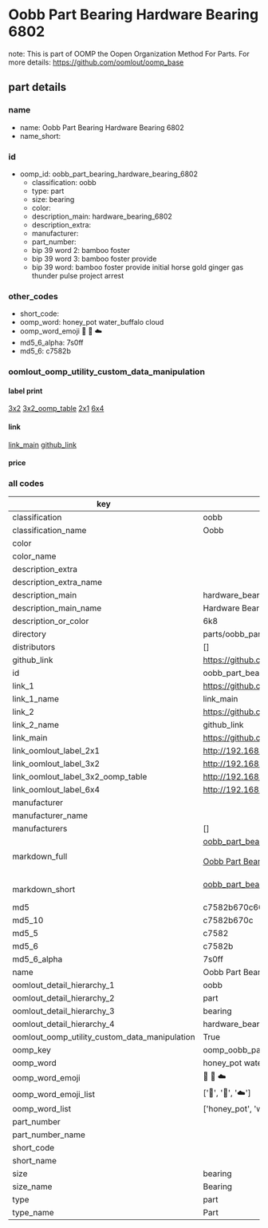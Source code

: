 # Oobb Part Bearing Hardware Bearing 6802  

note: This is part of OOMP the Oopen Organization Method For Parts. For more details: https://github.com/oomlout/oomp_base

##  part details





### name
* name: Oobb Part Bearing Hardware Bearing 6802
* name_short: 
### id
* oomp_id: oobb_part_bearing_hardware_bearing_6802
  * classification: oobb
  * type: part
  * size: bearing
  * color: 
  * description_main: hardware_bearing_6802
  * description_extra: 
  * manufacturer: 
  * part_number: 
  * bip 39 word 2: bamboo foster
  * bip 39 word 3: bamboo foster provide
  * bip 39 word: bamboo foster provide initial horse gold ginger gas thunder pulse project arrest

### other_codes
* short_code: 
* oomp_word: honey_pot water_buffalo cloud
* oomp_word_emoji :honey_pot: :water_buffalo: :cloud:
* md5_6_alpha: 7s0ff
* md5_6: c7582b






### oomlout_oomp_utility_custom_data_manipulation
#### label print
[3x2](http://192.168.1.245:1112/?label=oomp%207s0ff)
[3x2_oomp_table](http://192.168.1.107:1112/?label=oomp%207s0ff)
[2x1](http://192.168.1.242:1112/?label=oomp%207s0ff)
[6x4](http://192.168.1.55:1112/?label=oomp%207s0ff)    

#### link

[link_main](https://github.com/oomlout/oomlout_oomp_current_version_messy/tree/main/parts/oobb_part_bearing_hardware_bearing_6802) [github_link](https://github.com/oomlout/oomlout_oomp_part_src/tree/main/parts/oobb_part_bearing_hardware_bearing_6802)                             

#### price







### all codes 
| key | value |  
| --- | --- |  
| classification | oobb |  
| classification_name | Oobb |  
| color |  |  
| color_name |  |  
| description_extra |  |  
| description_extra_name |  |  
| description_main | hardware_bearing_6802 |  
| description_main_name | Hardware Bearing 6802 |  
| description_or_color | 6k8 |  
| directory | parts/oobb_part_bearing_hardware_bearing_6802 |  
| distributors | [] |  
| github_link | https://github.com/oomlout/oomlout_oomp_part_src/tree/main/parts/oobb_part_bearing_hardware_bearing_6802 |  
| id | oobb_part_bearing_hardware_bearing_6802 |  
| link_1 | https://github.com/oomlout/oomlout_oomp_current_version_messy/tree/main/parts/oobb_part_bearing_hardware_bearing_6802 |  
| link_1_name | link_main |  
| link_2 | https://github.com/oomlout/oomlout_oomp_part_src/tree/main/parts/oobb_part_bearing_hardware_bearing_6802 |  
| link_2_name | github_link |  
| link_main | https://github.com/oomlout/oomlout_oomp_current_version_messy/tree/main/parts/oobb_part_bearing_hardware_bearing_6802 |  
| link_oomlout_label_2x1 | http://192.168.1.242:1112/?label=oomp%207s0ff |  
| link_oomlout_label_3x2 | http://192.168.1.245:1112/?label=oomp%207s0ff |  
| link_oomlout_label_3x2_oomp_table | http://192.168.1.107:1112/?label=oomp%207s0ff |  
| link_oomlout_label_6x4 | http://192.168.1.55:1112/?label=oomp%207s0ff |  
| manufacturer |  |  
| manufacturer_name |  |  
| manufacturers | [] |  
| markdown_full | [oobb_part_bearing_hardware_bearing_6802](https://github.com/oomlout/oomlout_oomp_current_version_messy/tree/main/parts/oobb_part_bearing_hardware_bearing_6802)<br>[](https://github.com/oomlout/oomlout_oomp_current_version_messy/tree/main/parts/oobb_part_bearing_hardware_bearing_6802)<br>[Oobb Part Bearing Hardware Bearing 6802](https://github.com/oomlout/oomlout_oomp_current_version_messy/tree/main/parts/oobb_part_bearing_hardware_bearing_6802)<br><br> |  
| markdown_short | [oobb_part_bearing_hardware_bearing_6802](https://github.com/oomlout/oomlout_oomp_current_version_messy/tree/main/parts/oobb_part_bearing_hardware_bearing_6802)<br><br> |  
| md5 | c7582b670c600c419136e73f59d70090 |  
| md5_10 | c7582b670c |  
| md5_5 | c7582 |  
| md5_6 | c7582b |  
| md5_6_alpha | 7s0ff |  
| name | Oobb Part Bearing Hardware Bearing 6802 |  
| oomlout_detail_hierarchy_1 | oobb |  
| oomlout_detail_hierarchy_2 | part |  
| oomlout_detail_hierarchy_3 | bearing |  
| oomlout_detail_hierarchy_4 | hardware_bearing_6802 |  
| oomlout_oomp_utility_custom_data_manipulation | True |  
| oomp_key | oomp_oobb_part_bearing_hardware_bearing_6802 |  
| oomp_word | honey_pot water_buffalo cloud |  
| oomp_word_emoji | :honey_pot: :water_buffalo: :cloud: |  
| oomp_word_emoji_list | [':honey_pot:', ':water_buffalo:', ':cloud:'] |  
| oomp_word_list | ['honey_pot', 'water_buffalo', 'cloud'] |  
| part_number |  |  
| part_number_name |  |  
| short_code |  |  
| short_name |  |  
| size | bearing |  
| size_name | Bearing |  
| type | part |  
| type_name | Part |  
